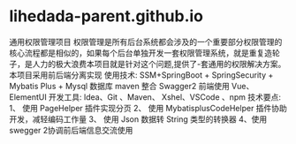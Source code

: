 # lihedada-parent.github.io
通用权限管理项目
权限管理是所有后台系统都会涉及的一个重要部分权限管理的核心流程都是相似的，如果每个后台单独开发一套权限管理系统，就是重复造轮子，是人力的极大浪费本项目就是针对这个问题,提供了-套通用的权限解决方案。
本项目采用前后端分离实现
使用技术: SSM+SpringBoot + SpringSecurity + Mybatis Plus + Mysql  数据库 maven  整合 Swagger2
前端使用 Vue、ElementUI 
开发工具: ldea、Git 、Maven、 Xshel、VSCode 、npm 
技术要点: 
1、 使用 PageHelper  插件实现分页 
2、 使用 MybatisplusCodeHelper  插件协助开发，减轻编码工作量 
3、 使用 Json  数据转 String  类型的转换器 
4、使用 swegger 2协调前后端信息交流使用
